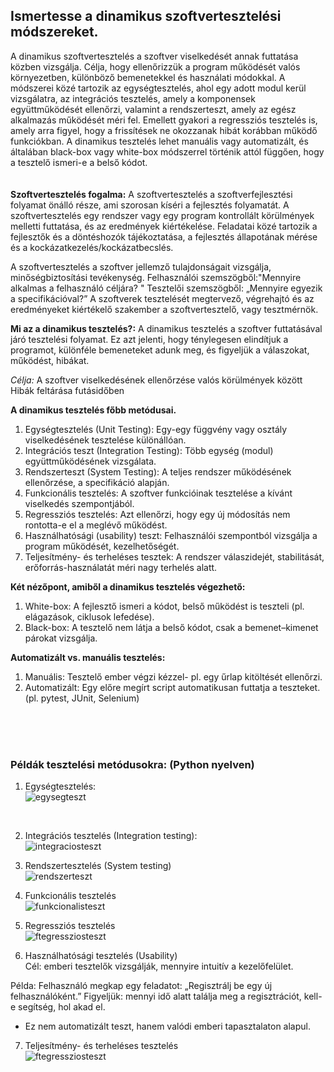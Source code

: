 <h2>Ismertesse a dinamikus szoftvertesztelési módszereket.</h2>

A dinamikus szoftvertesztelés a szoftver viselkedését annak futtatása közben vizsgálja. Célja, hogy ellenőrizzük a program működését valós környezetben, különböző bemenetekkel és használati módokkal. A módszerei közé tartozik az egységtesztelés, ahol egy adott modul kerül vizsgálatra, az integrációs tesztelés, amely a komponensek együttműködését ellenőrzi, valamint a rendszerteszt, amely az egész alkalmazás működését méri fel. Emellett gyakori a regressziós tesztelés is, amely arra figyel, hogy a frissítések ne okozzanak hibát korábban működő funkciókban. A dinamikus tesztelés lehet manuális vagy automatizált, és általában black-box vagy white-box módszerrel történik attól függően, hogy a tesztelő ismeri-e a belső kódot.
<br>
<br>
<br>
**Szoftvertesztelés fogalma:**
A szoftvertesztelés a szoftverfejlesztési folyamat önálló része, ami szorosan kíséri a fejlesztés folyamatát. A szoftvertesztelés egy rendszer vagy egy program kontrollált körülmények melletti futtatása, és az eredmények kiértékelése. Feladatai közé tartozik a fejlesztők és a döntéshozók tájékoztatása, a fejlesztés állapotának mérése és a kockázatkezelés/kockázatbecslés.

A szoftvertesztelés a szoftver jellemző tulajdonságait vizsgálja, minőségbiztosítási tevékenység. Felhasználói szemszögből:"Mennyire alkalmas a felhasználó céljára? " Tesztelői szemszögből: „Mennyire egyezik a specifikációval?” A szoftverek tesztelését megtervező, végrehajtó és az eredményeket kiértékelő szakember a szoftvertesztelő, vagy tesztmérnök.

**Mi az a dinamikus tesztelés?:**
A dinamikus tesztelés a szoftver futtatásával járó tesztelési folyamat. Ez azt jelenti, hogy ténylegesen elindítjuk a programot, különféle bemeneteket adunk meg, és figyeljük a válaszokat, működést, hibákat.

*Célja:*
A szoftver viselkedésének ellenőrzése valós körülmények között
Hibák feltárása futásidőben
<br>

**A dinamikus tesztelés főbb metódusai.**
1. Egységtesztelés (Unit Testing): Egy-egy függvény vagy osztály viselkedésének tesztelése különállóan.
2. Integrációs teszt (Integration Testing): Több egység (modul) együttműködésének vizsgálata.
3. Rendszerteszt (System Testing): A teljes rendszer működésének ellenőrzése, a specifikáció alapján.
4. Funkcionális tesztelés: A szoftver funkcióinak tesztelése a kívánt viselkedés szempontjából.
5. Regressziós tesztelés: Azt ellenőrzi, hogy egy új módosítás nem rontotta-e el a meglévő működést.
6. Használhatósági (usability) teszt: Felhasználói szempontból vizsgálja a program működését, kezelhetőségét.
7. Teljesítmény- és terheléses tesztek: A rendszer válaszidejét, stabilitását, erőforrás-használatát méri nagy terhelés alatt.

**Két nézőpont, amiből a dinamikus tesztelés végezhető:**
1. White-box: A fejlesztő ismeri a kódot, belső működést is teszteli (pl. elágazások, ciklusok lefedése).
2. Black-box: A tesztelő nem látja a belső kódot, csak a bemenet–kimenet párokat vizsgálja.

**Automatizált vs. manuális tesztelés:**
1. Manuális: Tesztelő ember végzi kézzel- pl. egy űrlap kitöltését ellenőrzi.
2. Automatizált: Egy előre megírt script automatikusan futtatja a teszteket.(pl. pytest, JUnit, Selenium)
<br>
<br>
<br>
<h3>Példák tesztelési metódusokra: (Python nyelven)</h3>

1. Egységtesztelés:<br>
![egysegteszt](img/teszt1.png)<br>
<br>

2. Integrációs tesztelés (Integration testing):<br>
![integraciosteszt](img/teszt2.png)<br>

3. Rendszertesztelés (System testing)<br>
![rendszerteszt](img/teszt3.png)<br>

4. Funkcionális tesztelés<br>
![funkcionalisteszt](img/teszt4.png)<br>

5. Regressziós tesztelés<br>
![ftegressziosteszt](img/teszt5.png)<br>

6. Használhatósági tesztelés (Usability)<br>
Cél: emberi tesztelők vizsgálják, mennyire intuitív a kezelőfelület.

Példa:
Felhasználó megkap egy feladatot: „Regisztrálj be egy új felhasználóként.”
Figyeljük: mennyi idő alatt találja meg a regisztrációt, kell-e segítség, hol akad el.
- Ez nem automatizált teszt, hanem valódi emberi tapasztalaton alapul.

7. Teljesítmény- és terheléses tesztelés<br>
![ftegressziosteszt](img/teszt7.png)<br>
